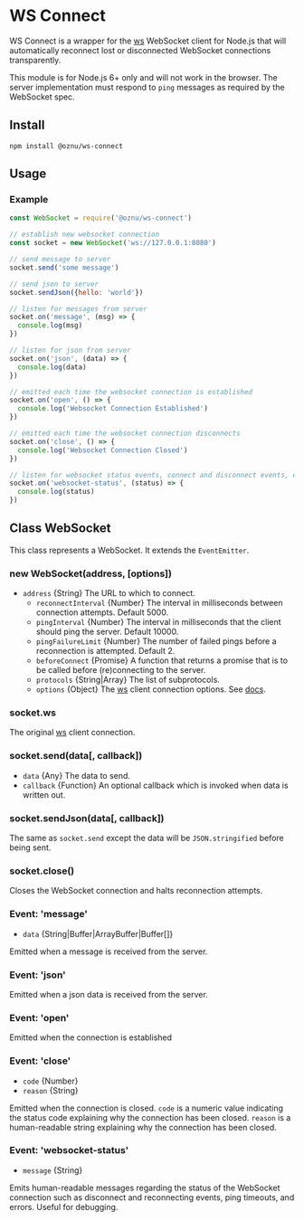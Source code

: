 # WS Connect

WS Connect is a wrapper for the [ws](https://github.com/websockets/ws) WebSocket client for Node.js that will automatically reconnect lost or disconnected WebSocket connections transparently.

This module is for Node.js 6+ only and will not work in the browser. The server implementation must respond to `ping` messages as required by the WebSocket spec.

## Install

```
npm install @oznu/ws-connect
```

## Usage

### Example

```js
const WebSocket = require('@oznu/ws-connect')

// establish new websocket connection
const socket = new WebSocket('ws://127.0.0.1:8080')

// send message to server
socket.send('some message')

// send json to server
socket.sendJson({hello: 'world'})

// listen for messages from server
socket.on('message', (msg) => {
  console.log(msg)
})

// listen for json from server
socket.on('json', (data) => {
  console.log(data)
})

// emitted each time the websocket connection is established
socket.on('open', () => {
  console.log('Websocket Connection Established')
})

// emitted each time the websocket connection disconnects
socket.on('close', () => {
  console.log('Websocket Connection Closed')
})

// listen for websocket status events, connect and disconnect events, errors, etc.
socket.on('websocket-status', (status) => {
  console.log(status)
})
```

## Class WebSocket

This class represents a WebSocket. It extends the `EventEmitter`.

### new WebSocket(address, [options])

* `address` {String} The URL to which to connect.
  * `reconnectInterval` {Number} The interval in milliseconds between connection attempts. Default 5000.
  * `pingInterval` {Number} The interval in milliseconds that the client should ping the server. Default 10000.
  * `pingFailureLimit` {Number} The number of failed pings before a reconnection is attempted. Default 2.
  * `beforeConnect` {Promise} A function that returns a promise that is to be called before (re)connecting to the server.
  * `protocols` {String|Array} The list of subprotocols.
  * `options` {Object} The [ws](https://github.com/websockets/ws) client connection options. See [docs](https://github.com/websockets/ws/blob/master/doc/ws.md#new-websocketaddress-protocols-options).

### socket.ws

The original [ws](https://github.com/websockets/ws/blob/master/doc/ws.md#class-websocket) client connection.

### socket.send(data[, callback])

* `data` {Any} The data to send.
* `callback` {Function} An optional callback which is invoked when data is written out.

### socket.sendJson(data[, callback])

The same as `socket.send` except the data will be `JSON.stringified` before being sent.

### socket.close()

Closes the WebSocket connection and halts reconnection attempts.

### Event: 'message'

* `data` {String|Buffer|ArrayBuffer|Buffer[]}

Emitted when a message is received from the server.

### Event: 'json'

Emitted when a json data is received from the server.

### Event: 'open'

Emitted when the connection is established

### Event: 'close'

* `code` {Number}
* `reason` {String}

Emitted when the connection is closed. `code` is a numeric value indicating the status code explaining why the connection has been closed. `reason` is a human-readable string explaining why the connection has been closed.

### Event: 'websocket-status'

* `message` {String}

Emits human-readable messages regarding the status of the WebSocket connection such as disconnect and reconnecting events, ping timeouts, and errors. Useful for debugging.
